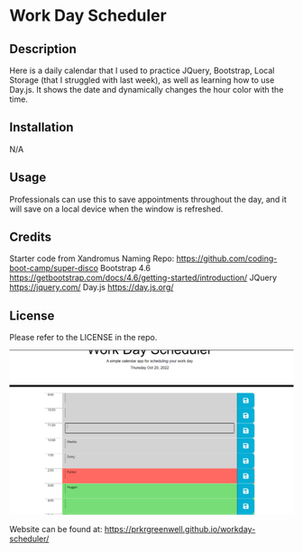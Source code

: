 # Work Day Scheduler

## Description

Here is a daily calendar that I used to practice JQuery, Bootstrap, Local Storage (that I struggled with last week), as well as learning how to use Day.js. It shows the date and dynamically changes the hour color with the time.

## Installation

N/A

## Usage

Professionals can use this to save appointments throughout the day, and it will save on a local device when the window is refreshed.

## Credits

Starter code from Xandromus Naming Repo: https://github.com/coding-boot-camp/super-disco
Bootstrap 4.6 https://getbootstrap.com/docs/4.6/getting-started/introduction/
JQuery https://jquery.com/
Day.js https://day.js.org/

## License

Please refer to the LICENSE in the repo.

![image](Calendar.png)

Website can be found at:
https://prkrgreenwell.github.io/workday-scheduler/
